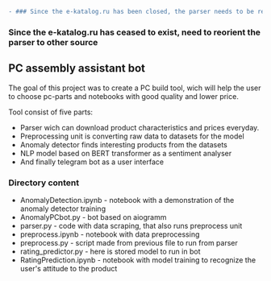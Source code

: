```diff
- ### Since the e-katalog.ru has been closed, the parser needs to be reoriented to other sources.

```

### Since the e-katalog.ru has ceased to exist,  need to reorient the parser to other source
## PC assembly assistant bot

The goal of this project was to create a PC build tool, wich will help the user to choose pc-parts and notebooks with good quality and lower price.

Tool consist of five parts:
* Parser wich can download product characteristics and prices everyday.
* Preprocessing unit is converting raw data to datasets for the model
* Anomaly detector finds interesting products from the datasets
* NLP model based on BERT transformer as a sentiment analyser
* And finally telegram bot as a user interface

### Directory content

* AnomalyDetection.ipynb - notebook with a demonstration of the anomaly detector training
* AnomalyPCbot.py - bot based on aiogramm
* parser.py - code with data scraping, that also runs preprocess unit
* preprocess.ipynb - notebook with data preprocessing
* preprocess.py - script made from previous file to run from parser
* rating_predictor.py - here is stored model to run in bot
* RatingPrediction.ipynb - notebook with model training to recognize the user's attitude to the product
